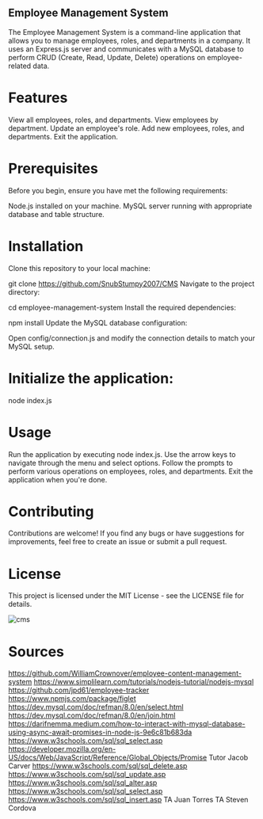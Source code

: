## Employee Management System
The Employee Management System is a command-line application that allows you to manage employees, roles, and departments in a company. It uses an Express.js server and communicates with a MySQL database to perform CRUD (Create, Read, Update, Delete) operations on employee-related data.

# Features
View all employees, roles, and departments.
View employees by department.
Update an employee's role.
Add new employees, roles, and departments.
Exit the application.

# Prerequisites
Before you begin, ensure you have met the following requirements:

Node.js installed on your machine.
MySQL server running with appropriate database and table structure.

# Installation
Clone this repository to your local machine:

git clone https://github.com/SnubStumpy2007/CMS
Navigate to the project directory:

cd employee-management-system
Install the required dependencies:

npm install
Update the MySQL database configuration:

Open config/connection.js and modify the connection details to match your MySQL setup.

# Initialize the application:

node index.js

# Usage
Run the application by executing node index.js.
Use the arrow keys to navigate through the menu and select options.
Follow the prompts to perform various operations on employees, roles, and departments.
Exit the application when you're done.

# Contributing
Contributions are welcome! If you find any bugs or have suggestions for improvements, feel free to create an issue or submit a pull request.

# License
This project is licensed under the MIT License - see the LICENSE file for details.

![cms](https://github.com/SnubStumpy2007/CMS/assets/25469843/a9a36a2e-d9f4-457a-a44f-f80ad3ef3dfb)


# Sources
https://github.com/WilliamCrownover/employee-content-management-system
https://www.simplilearn.com/tutorials/nodejs-tutorial/nodejs-mysql
https://github.com/jpd61/employee-tracker
https://www.npmjs.com/package/figlet
https://dev.mysql.com/doc/refman/8.0/en/select.html
https://dev.mysql.com/doc/refman/8.0/en/join.html
https://darifnemma.medium.com/how-to-interact-with-mysql-database-using-async-await-promises-in-node-js-9e6c81b683da
https://www.w3schools.com/sql/sql_select.asp
https://developer.mozilla.org/en-US/docs/Web/JavaScript/Reference/Global_Objects/Promise
Tutor Jacob Carver
https://www.w3schools.com/sql/sql_delete.asp
https://www.w3schools.com/sql/sql_update.asp
https://www.w3schools.com/sql/sql_alter.asp
https://www.w3schools.com/sql/sql_select.asp
https://www.w3schools.com/sql/sql_insert.asp
TA Juan Torres
TA Steven Cordova
